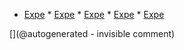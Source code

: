   * [Expe](/include/experiments/auto/20160814a.md)  * [Expe](/include/experiments/auto/20170715a.md)  * [Expe](/include/experiments/auto/20161217a.md)  * [Expe](/include/experiments/auto/20170611a.md)  * [Expe](/include/experiments/auto/20170930a.md)

[](@autogenerated - invisible comment)